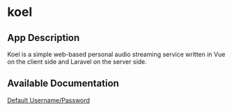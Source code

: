 # koel

## App Description

Koel is a simple web-based personal audio streaming service written in Vue on the client side and Laravel on the server side.

## Available Documentation

[Default Username/Password](/credentials.md)

